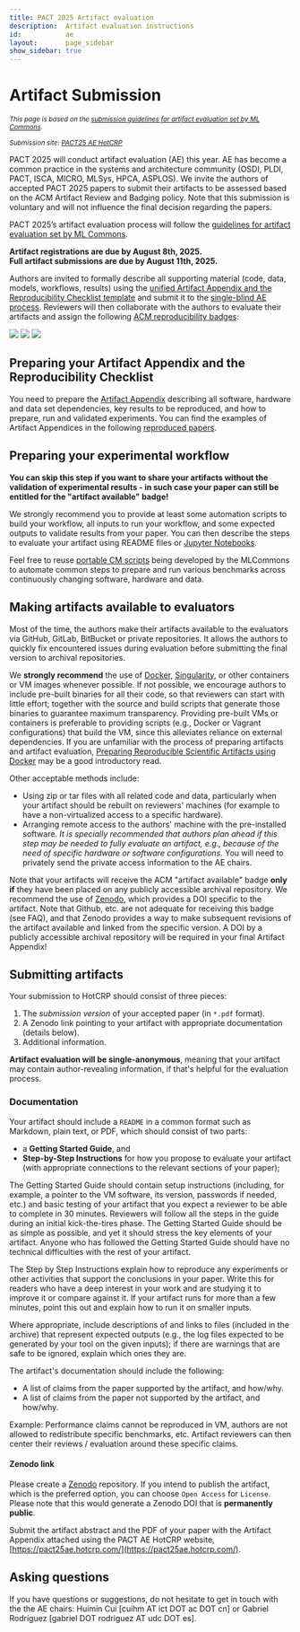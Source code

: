 ```yaml
---
title: PACT 2025 Artifact evaluation
description:  Artifact evaluation instructions
id:           ae
layout:       page_sidebar
show_sidebar: true
---
```


# Artifact Submission

_<small>This page is based on the [submission guidelines for artifact evaluation set by ML Commons](https://github.com/ctuning/artifact-evaluation/blob/master/docs/submission.md).</small>_

_<small>Submission site: [PACT25 AE HotCRP](https://pact25ae.hotcrp.com)</small>_

PACT 2025 will conduct artifact evaluation (AE) this year. AE has become a common practice in the systems and architecture community (OSDI, PLDI, PACT, ISCA, MICRO, MLSys, HPCA, ASPLOS). We invite the authors of accepted PACT 2025 papers to submit their artifacts to be assessed based on the ACM Artifact Review and Badging policy. Note that this submission is voluntary and will not influence the final decision regarding the papers. 

PACT 2025’s artifact evaluation process will follow the [guidelines for artifact evaluation set by ML Commons](https://github.com/ctuning/artifact-evaluation/blob/master/docs/submission.md).

**Artifact registrations are due by August 8th, 2025.**  
**Full artifact submissions are due by August 11th, 2025.**

Authors are invited to formally describe all supporting material (code, data, models, workflows, results) using the [unified Artifact Appendix and the Reproducibility Checklist template](https://github.com/ctuning/artifact-evaluation/blob/master/docs/checklist.md) and submit it to the [single-blind AE process](https://github.com/ctuning/artifact-evaluation/blob/master/docs/reviewing.md). Reviewers will then collaborate with the authors to evaluate their artifacts and assign the following [ACM reproducibility badges](https://www.acm.org/publications/policies/artifact-review-and-badging-current):

![](https://www.acm.org/binaries/content/gallery/acm/publications/replication-badges/artifacts_available_dl.jpg)
![](https://www.acm.org/binaries/content/gallery/acm/publications/replication-badges/artifacts_evaluated_functional_dl.jpg)
![](https://www.acm.org/binaries/content/gallery/acm/publications/replication-badges/results_reproduced_dl.jpg)

## Preparing your Artifact Appendix and the Reproducibility Checklist

You need to prepare the [Artifact Appendix](https://github.com/ctuning/artifact-evaluation/blob/master/docs/template/ae.tex) describing all software, hardware and data set dependencies, key results to be reproduced, and how to prepare, run and validated experiments.  You can find the examples of Artifact Appendices in the following [reproduced papers](https://cknow.io/reproduced-papers).

##  Preparing your experimental workflow

**You can skip this step if you want to share your artifacts without the validation of experimental results - in such case your paper can still be entitled for the "artifact available" badge!**

We strongly recommend you to provide at least some automation scripts to build your workflow, all inputs to run your workflow, and some expected outputs to validate results from your paper. You can then describe the steps to evaluate your artifact using README files or [Jupyter Notebooks](https://jupyter.org/).

Feel free to reuse [portable CM scripts](https://github.com/mlcommons/ck/tree/master/cm-mlops/script) being developed by the MLCommons to automate common steps to prepare and run various benchmarks across continuously changing software, hardware and data.

## Making artifacts available to evaluators

Most of the time, the authors make their artifacts available to the evaluators via GitHub, GitLab, BitBucket or private repositories. It allows the authors to quickly fix encountered issues during evaluation before submitting the final version to archival repositories.

We **strongly recommend** the use of [Docker](https://www.docker.com/), [Singularity](https://docs.sylabs.io/guides/3.5/user-guide/introduction.html), or other containers or VM images whenever possible. If not possible, we encourage authors to include pre-built binaries for all their code, so that reviewers can start with little effort; together with the source and build scripts that generate those binaries to guarantee maximum transparency. Providing pre-built VMs or containers is preferable to providing scripts (e.g., Docker or Vagrant configurations) that build the VM, since this alleviates reliance on external dependencies. If you are unfamiliar with the process of preparing artifacts and artifact evaluation, [Preparing Reproducible Scientific Artifacts using Docker](https://arxiv.org/abs/2308.14122) may be a good introductory read.

Other acceptable methods include:

*   Using zip or tar files with all related code and data, particularly when your artifact should be rebuilt on reviewers' machines (for example to have a non-virtualized access to a specific hardware).
*   Arranging remote access to the authors' machine with the pre-installed software. _It is specially recommended that authors plan ahead if this step may be needed to fully evaluate an artifact, e.g., because of the need of specific hardware or software configurations._ You will need to privately send the private access information to the AE chairs.

Note that your artifacts will receive the ACM "artifact available" badge **only if** they have been placed on any publicly accessible archival repository. We recommend the use of [Zenodo](https://zenodo.org/), which provides a DOI specific to the artifact. Note that Github, etc. are not adequate for receiving this badge (see FAQ), and that Zenodo provides a way to make subsequent revisions of the artifact available and linked from the specific version. A DOI by a publicly accessible archival repository will be required in your final Artifact Appendix!

##  Submitting artifacts

Your submission to HotCRP should consist of three pieces:

1. The _submission version_ of your accepted paper (in ```*.pdf``` format).
2. A Zenodo link pointing to your artifact with appropriate documentation (details below).
3. Additional information.

**Artifact evaluation will be single-anonymous**, meaning that your artifact may contain author-revealing information, if that's helpful for the evaluation process.

### Documentation

Your artifact should include a ```README``` in a common format such as Markdown, plain text, or PDF, which should consist of two parts:

* a **Getting Started Guide**, and
* **Step-by-Step Instructions** for how you propose to evaluate your artifact (with appropriate connections to the relevant sections of your paper);

The Getting Started Guide should contain setup instructions (including, for example, a pointer to the VM software, its version, passwords if needed, etc.) and basic testing of your artifact that you expect a reviewer to be able to complete in 30 minutes. Reviewers will follow all the steps in the guide during an initial kick-the-tires phase. The Getting Started Guide should be as simple as possible, and yet it should stress the key elements of your artifact. Anyone who has followed the Getting Started Guide should have no technical difficulties with the rest of your artifact.

The Step by Step Instructions explain how to reproduce any experiments or other activities that support the conclusions in your paper. Write this for readers who have a deep interest in your work and are studying it to improve it or compare against it. If your artifact runs for more than a few minutes, point this out and explain how to run it on smaller inputs.

Where appropriate, include descriptions of and links to files (included in the archive) that represent expected outputs (e.g., the log files expected to be generated by your tool on the given inputs); if there are warnings that are safe to be ignored, explain which ones they are.

The artifact's documentation should include the following:

* A list of claims from the paper supported by the artifact, and how/why.
* A list of claims from the paper not supported by the artifact, and how/why.

Example: Performance claims cannot be reproduced in VM, authors are not allowed to redistribute specific benchmarks, etc. Artifact reviewers can then center their reviews / evaluation around these specific claims.

#### Zenodo link

Please create a [Zenodo](https://zenodo.org) repository. If you intend to publish the artifact, which is the preferred option, you can choose ```Open Access``` for ```License```. Please note that this would generate a Zenodo DOI that is **permanently public**.

Submit the artifact abstract and the PDF of your paper with the Artifact Appendix attached using the PACT AE HotCRP website, [https://pact25ae.hotcrp.com/](https://pact25ae.hotcrp.com/).

## Asking questions

If you have questions or suggestions, do not hesitate to get in touch with the the AE chairs: Huimin Cui [cuihm AT ict DOT ac DOT cn]
or Gabriel Rodríguez [gabriel DOT rodriguez AT udc DOT es].
